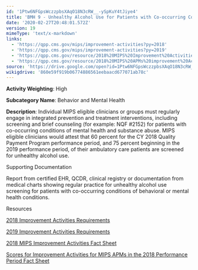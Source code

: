 ```yaml
---
id: '1Ptw6NFGpsWczzpbsXAqO18N3cRW__-ySpKuY4tJiye4'
title: 'BMH 9 - Unhealthy Alcohol Use for Patients with Co-occurring Conditions of Mental Health and Substance Abuse and Ambulatory Care Patients'
date: '2020-02-27T20:48:01.572Z'
version: 19
mimeType: 'text/x-markdown'
links:
  - 'https://qpp.cms.gov/mips/improvement-activities?py=2018'
  - 'https://qpp.cms.gov/mips/improvement-activities?py=2019'
  - 'https://qpp.cms.gov/resource/2018%20MIPS%20Improvement%20Activities%20Fact%20Sheet'
  - 'https://qpp.cms.gov/resource/2018%20MIPS%20APMs%20improvement%20Activities%20scores%20fact%20sheet'
source: 'https://drive.google.com/open?id=1Ptw6NFGpsWczzpbsXAqO18N3cRW__-ySpKuY4tJiye4'
wikigdrive: '860e59f919b06774886561eebaacd677071ab78c'
---
```

**Activity Weighting**: High

**Subcategory Name**: Behavior and Mental Health

**Description**: Individual MIPS eligible clinicians or groups must regularly engage in integrated prevention and treatment interventions, including screening and brief counseling (for example: NQF #2152) for patients with co-occurring conditions of mental health and substance abuse. MIPS eligible clinicians would attest that 60 percent for the CY 2018 Quality Payment Program performance period, and 75 percent beginning in the 2019 performance period, of their ambulatory care patients are screened for unhealthy alcohol use.

Supporting Documentation

Report from certified EHR, QCDR, clinical registry or documentation from medical charts showing regular practice for unhealthy alcohol use screening for patients with co-occurring conditions of behavioral or mental health conditions.

Resources

[2018 Improvement Activities Requirements](https://qpp.cms.gov/mips/improvement-activities?py=2018)

[2019 Improvement Activities Requirements](https://qpp.cms.gov/mips/improvement-activities?py=2019)

[2018 MIPS Improvement Activities Fact Sheet](https://qpp.cms.gov/resource/2018%20MIPS%20Improvement%20Activities%20Fact%20Sheet)

[Scores for Improvement Activities for MIPS APMs in the 2018 Performance Period Fact Sheet](https://qpp.cms.gov/resource/2018%20MIPS%20APMs%20improvement%20Activities%20scores%20fact%20sheet)

